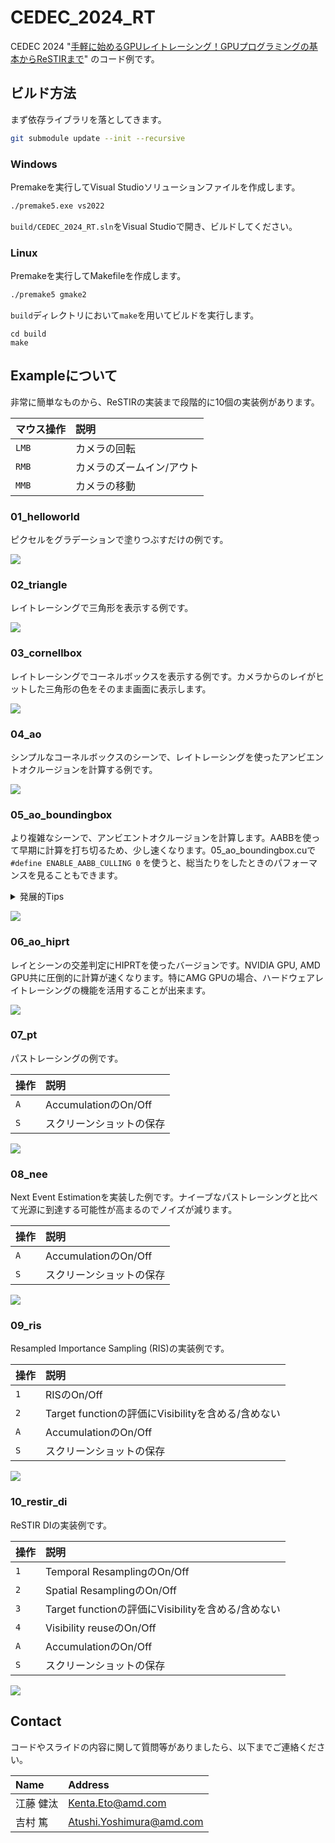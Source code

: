 # CEDEC_2024_RT

CEDEC 2024 "[手軽に始めるGPUレイトレーシング！GPUプログラミングの基本からReSTIRまで](https://cedec.cesa.or.jp/2024/session/detail/s6607f1689d540/)" のコード例です。

## ビルド方法

まず依存ライブラリを落としてきます。

```bash
git submodule update --init --recursive
```

### Windows

Premakeを実行してVisual Studioソリューションファイルを作成します。

```bash
./premake5.exe vs2022
```

`build/CEDEC_2024_RT.sln`をVisual Studioで開き、ビルドしてください。

### Linux

Premakeを実行してMakefileを作成します。

```bash
./premake5 gmake2
```

`build`ディレクトリにおいて`make`を用いてビルドを実行します。

```
cd build
make
```

## Exampleについて

非常に簡単なものから、ReSTIRの実装まで段階的に10個の実装例があります。

|マウス操作|説明|
|:--|:--|
|`LMB`|カメラの回転|
|`RMB`|カメラのズームイン/アウト|
|`MMB`|カメラの移動|

### 01_helloworld

ピクセルをグラデーションで塗りつぶすだけの例です。

![](img/1.png)

### 02_triangle

レイトレーシングで三角形を表示する例です。

![](img/2.png)

### 03_cornellbox

レイトレーシングでコーネルボックスを表示する例です。カメラからのレイがヒットした三角形の色をそのまま画面に表示します。

![](img/3.png)

### 04_ao

シンプルなコーネルボックスのシーンで、レイトレーシングを使ったアンビエントオクルージョンを計算する例です。

![](img/4.png)

### 05_ao_boundingbox

より複雑なシーンで、アンビエントオクルージョンを計算します。AABBを使って早期に計算を打ち切るため、少し速くなります。05_ao_boundingbox.cuで `#define ENABLE_AABB_CULLING 0` を使うと、総当たりをしたときのパフォーマンスを見ることもできます。
<details>

<summary>発展的Tips</summary>

`#define ENABLE_AABB_WARP_LEVEL_CULLING 1` を使うと、32個を一つにまとめたAABBでさらにもう一段階層的なカリングを行います。

</details>

![](img/5.png)

### 06_ao_hiprt

レイとシーンの交差判定にHIPRTを使ったバージョンです。NVIDIA GPU, AMD GPU共に圧倒的に計算が速くなります。特にAMG GPUの場合、ハードウェアレイトレーシングの機能を活用することが出来ます。

![](img/6.png)

### 07_pt

パストレーシングの例です。

|操作|説明|
|:--|:--|
|`A`|AccumulationのOn/Off|
|`S`|スクリーンショットの保存|

![](img/7.png)

### 08_nee

Next Event Estimationを実装した例です。ナイーブなパストレーシングと比べて光源に到達する可能性が高まるのでノイズが減ります。

|操作|説明|
|:--|:--|
|`A`|AccumulationのOn/Off|
|`S`|スクリーンショットの保存|

![](img/8.png)

### 09_ris

Resampled Importance Sampling (RIS)の実装例です。

|操作|説明|
|:--|:--|
|`1`|RISのOn/Off|
|`2`|Target functionの評価にVisibilityを含める/含めない|
|`A`|AccumulationのOn/Off|
|`S`|スクリーンショットの保存|

![](img/9.png)

### 10_restir_di

ReSTIR DIの実装例です。

|操作|説明|
|:--|:--|
|`1`|Temporal ResamplingのOn/Off|
|`2`|Spatial ResamplingのOn/Off|
|`3`|Target functionの評価にVisibilityを含める/含めない|
|`4`|Visibility reuseのOn/Off|
|`A`|AccumulationのOn/Off|
|`S`|スクリーンショットの保存|

![](img/10.png)

## Contact

コードやスライドの内容に関して質問等がありましたら、以下までご連絡ください。

|Name|Address|
|:--|:--|
|江藤 健汰|Kenta.Eto@amd.com|
|吉村 篤|Atushi.Yoshimura@amd.com|